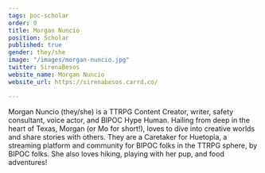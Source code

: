 ```yaml
---
tags: poc-scholar
order: 0
title: Morgan Nuncio
position: Scholar
published: true
gender: they/she
image: "/images/morgan-nuncio.jpg"
twitter: SirenaBesos
website_name: Morgan Nuncio
website_url: https://sirenabesos.carrd.co/

---
```

Morgan Nuncio (they/she) is a TTRPG Content Creator, writer, safety consultant, voice actor, and BIPOC Hype Human. Hailing from deep in the heart of Texas, Morgan (or Mo for short!), loves to dive into creative worlds and share stories with others. They are a Caretaker for Huetopia, a streaming platform and community for BIPOC folks in the TTRPG sphere, by BIPOC folks. She also loves hiking, playing with her pup, and food adventures!
